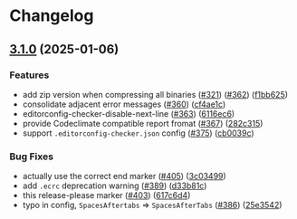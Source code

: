 # Changelog

## [3.1.0](https://github.com/editorconfig-checker/editorconfig-checker/compare/v3.0.3...v3.1.0) (2025-01-06)


### Features

* add zip version when compressing all binaries ([#321](https://github.com/editorconfig-checker/editorconfig-checker/issues/321)) ([#362](https://github.com/editorconfig-checker/editorconfig-checker/issues/362)) ([f1bb625](https://github.com/editorconfig-checker/editorconfig-checker/commit/f1bb625f2553952d4d8c72e3f97d17417f0c1ef7))
* consolidate adjacent error messages ([#360](https://github.com/editorconfig-checker/editorconfig-checker/issues/360)) ([cf4ae1c](https://github.com/editorconfig-checker/editorconfig-checker/commit/cf4ae1ccede331b2aa1b115f1de5257737de7eef))
* editorconfig-checker-disable-next-line ([#363](https://github.com/editorconfig-checker/editorconfig-checker/issues/363)) ([6116ec6](https://github.com/editorconfig-checker/editorconfig-checker/commit/6116ec6685b33652e9e25def9b8897ed4b015c7d))
* provide Codeclimate compatible report fromat ([#367](https://github.com/editorconfig-checker/editorconfig-checker/issues/367)) ([282c315](https://github.com/editorconfig-checker/editorconfig-checker/commit/282c315bd1c48f49cc1328de36e2ba4433c50249))
* support `.editorconfig-checker.json` config ([#375](https://github.com/editorconfig-checker/editorconfig-checker/issues/375)) ([cb0039c](https://github.com/editorconfig-checker/editorconfig-checker/commit/cb0039cfe68a11139011bcffe84b8ff62b3209bb))


### Bug Fixes

* actually use the correct end marker ([#405](https://github.com/editorconfig-checker/editorconfig-checker/issues/405)) ([3c03499](https://github.com/editorconfig-checker/editorconfig-checker/commit/3c034994cba21db7babd33672a0d26184ff88255))
* add `.ecrc` deprecation warning ([#389](https://github.com/editorconfig-checker/editorconfig-checker/issues/389)) ([d33b81c](https://github.com/editorconfig-checker/editorconfig-checker/commit/d33b81cc71c2eb740dd3e1c00f07dbc430b89087))
* this release-please marker ([#403](https://github.com/editorconfig-checker/editorconfig-checker/issues/403)) ([617c6d4](https://github.com/editorconfig-checker/editorconfig-checker/commit/617c6d44b5a8668de16bf67038dd5930e01c074e))
* typo in config, `SpacesAftertabs` =&gt; `SpacesAfterTabs` ([#386](https://github.com/editorconfig-checker/editorconfig-checker/issues/386)) ([25e3542](https://github.com/editorconfig-checker/editorconfig-checker/commit/25e3542ee45b0bd5cbdd450ba8eebee6ad3bba43))
